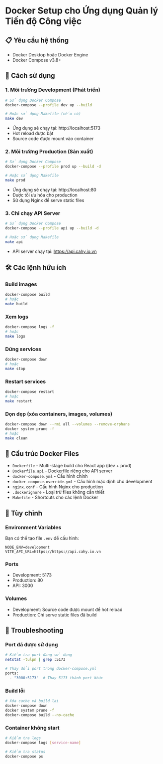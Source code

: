 # Docker Setup cho Ứng dụng Quản lý Tiến độ Công việc

## 📋 Yêu cầu hệ thống
- Docker Desktop hoặc Docker Engine
- Docker Compose v3.8+

## 🚀 Cách sử dụng

### 1. Môi trường Development (Phát triển)
```bash
# Sử dụng Docker Compose
docker-compose --profile dev up --build

# Hoặc sử dụng Makefile (nếu có)
make dev
```
- Ứng dụng sẽ chạy tại: http://localhost:5173
- Hot reload được bật
- Source code được mount vào container

### 2. Môi trường Production (Sản xuất)
```bash
# Sử dụng Docker Compose
docker-compose --profile prod up --build -d

# Hoặc sử dụng Makefile
make prod
```
- Ứng dụng sẽ chạy tại: http://localhost:80
- Được tối ưu hóa cho production
- Sử dụng Nginx để serve static files

### 3. Chỉ chạy API Server
```bash
# Sử dụng Docker Compose
docker-compose --profile api up --build -d

# Hoặc sử dụng Makefile
make api
```
- API server chạy tại: https://api.cahy.io.vn

## 🛠️ Các lệnh hữu ích

### Build images
```bash
docker-compose build
# hoặc
make build
```

### Xem logs
```bash
docker-compose logs -f
# hoặc
make logs
```

### Dừng services
```bash
docker-compose down
# hoặc
make stop
```

### Restart services
```bash
docker-compose restart
# hoặc
make restart
```

### Dọn dẹp (xóa containers, images, volumes)
```bash
docker-compose down --rmi all --volumes --remove-orphans
docker system prune -f
# hoặc
make clean
```

## 📁 Cấu trúc Docker Files

- `Dockerfile` - Multi-stage build cho React app (dev + prod)
- `Dockerfile.api` - Dockerfile riêng cho API server
- `docker-compose.yml` - Cấu hình chính
- `docker-compose.override.yml` - Cấu hình mặc định cho development
- `nginx.conf` - Cấu hình Nginx cho production
- `.dockerignore` - Loại trừ files không cần thiết
- `Makefile` - Shortcuts cho các lệnh Docker

## 🔧 Tùy chỉnh

### Environment Variables
Bạn có thể tạo file `.env` để cấu hình:
```env
NODE_ENV=development
VITE_API_URL=https://https://api.cahy.io.vn
```

### Ports
- Development: 5173
- Production: 80
- API: 3000

### Volumes
- Development: Source code được mount để hot reload
- Production: Chỉ serve static files đã build

## 🐛 Troubleshooting

### Port đã được sử dụng
```bash
# Kiểm tra port đang sử dụng
netstat -tulpn | grep :5173

# Thay đổi port trong docker-compose.yml
ports:
  - "3000:5173"  # Thay 5173 thành port khác
```

### Build lỗi
```bash
# Xóa cache và build lại
docker-compose down
docker system prune -f
docker-compose build --no-cache
```

### Container không start
```bash
# Kiểm tra logs
docker-compose logs [service-name]

# Kiểm tra status
docker-compose ps
```